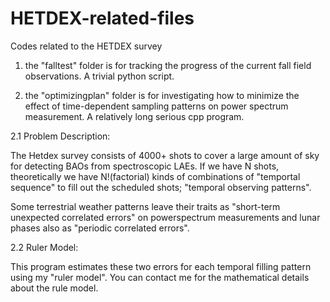 # HETDEX-related-files
Codes related to the HETDEX survey

1. the "falltest" folder is for tracking the progress of the current fall field observations. A trivial python script. 

2. the "optimizingplan" folder is for investigating how to minimize the effect of time-dependent sampling patterns on power spectrum measurement. A relatively long serious cpp program. 
  
  2.1 Problem Description: 
  
  The Hetdex survey consists of 4000+ shots to cover a large amount of sky for detecting BAOs from spectroscopic LAEs. If we have N shots, theoretically we have N!(factorial) kinds of combinations of "temportal sequence" to fill out the scheduled shots; "temporal observing patterns". 
  
  Some terrestrial weather patterns leave their traits as "short-term unexpected correlated errors" on powerspectrum measurements and lunar phases also as "periodic correlated errors". 
  
  2.2 Ruler Model:
  
  This program estimates these two errors for each temporal filling pattern using my "ruler model". You can contact me for the mathematical details about the rule model. 
